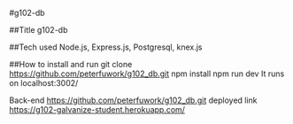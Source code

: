 #g102-db

##Title
g102-db

##Tech used
Node.js, Express.js, Postgresql, knex.js

##How to install and run
git clone https://github.com/peterfuwork/g102_db.git
npm install
npm run dev
It runs on localhost:3002/

Back-end https://github.com/peterfuwork/g102_db.git
deployed link https://g102-galvanize-student.herokuapp.com/